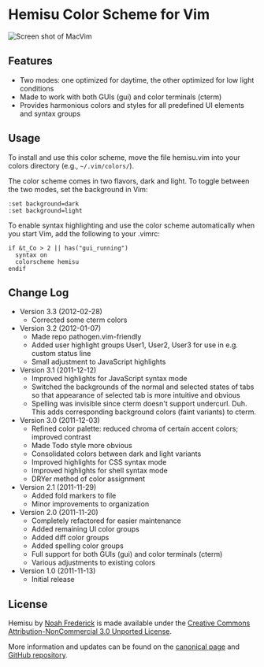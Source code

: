 Hemisu Color Scheme for Vim
===========================

![Screen shot of MacVim](http://farm7.static.flickr.com/6101/6342657394_209d6847e8_z.jpg)

Features
--------

- Two modes: one optimized for daytime, the other optimized for low light conditions
- Made to work with both GUIs (gui) and color terminals (cterm)
- Provides harmonious colors and styles for all predefined UI elements and syntax groups

Usage
-----

To install and use this color scheme, move the file hemisu.vim into your colors directory
(e.g., `~/.vim/colors/`).

The color scheme comes in two flavors, dark and light. To toggle between the two modes,
set the background in Vim:

	:set background=dark
	:set background=light

To enable syntax highlighting and use the color scheme automatically when you start Vim,
add the following to your .vimrc:

	if &t_Co > 2 || has("gui_running")
	  syntax on
	  colorscheme hemisu
	endif

Change Log
----------

- Version 3.3 (2012-02-28)
	- Corrected some cterm colors
- Version 3.2 (2012-01-07)
	- Made repo pathogen.vim-friendly
	- Added user highlight groups User1, User2, User3 for use in e.g. custom status line
	- Small adjustment to JavaScript highlights
- Version 3.1 (2011-12-12)
	- Improved highlights for JavaScript syntax mode
	- Switched the backgrounds of the normal and selected states of tabs so that
	  appearance of selected tab is more intuitive and obvious
	- Spelling was invisible since cterm doesn't support undercurl. Duh.
	  This adds corresponding background colors (faint variants) to cterm.
- Version 3.0 (2011-12-03)
	- Refined color palette: reduced chroma of certain accent colors; improved contrast
	- Made Todo style more obvious
	- Consolidated colors between dark and light variants
	- Improved highlights for CSS syntax mode
	- Improved highlights for shell syntax mode
	- DRYer method of color assignment
- Version 2.1 (2011-11-29)
	- Added fold markers to file
	- Minor improvements to organization
- Version 2.0 (2011-11-20)
	- Completely refactored for easier maintenance
	- Added remaining UI color groups
	- Added diff color groups
	- Added spelling color groups
	- Full support for both GUIs (gui) and color terminals (cterm)
	- Various adjustments to existing colors
- Version 1.0 (2011-11-13)
	- Initial release

License
-------

Hemisu by [Noah Frederick][1] is made available under the
[Creative Commons Attribution-NonCommercial 3.0 Unported License][2].

[1]: http://noahfrederick.com/
[2]: http://creativecommons.org/licenses/by-nc/3.0/

More information and updates can be found on the [canonical page][3]
and [GitHub repository][4].

[3]: http://noahfrederick.com/vim-color-scheme-hemisu/
[4]: https://github.com/noahfrederick/Hemisu

